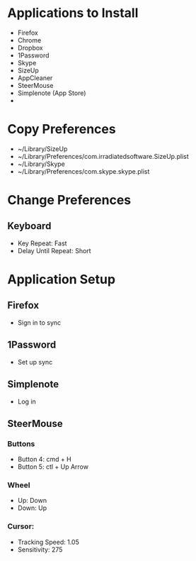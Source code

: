 # Applications to Install
* Firefox
* Chrome
* Dropbox
* 1Password
* Skype
* SizeUp
* AppCleaner
* SteerMouse
* Simplenote (App Store)
* 

# Copy Preferences
* ~/Library/SizeUp
* ~/Library/Preferences/com.irradiatedsoftware.SizeUp.plist
* ~/Library/Skype
* ~/Library/Preferences/com.skype.skype.plist

# Change Preferences
## Keyboard
* Key Repeat: Fast
* Delay Until Repeat: Short

# Application Setup
## Firefox
* Sign in to sync

## 1Password
* Set up sync

## Simplenote
* Log in

## SteerMouse
### Buttons
* Button 4: cmd + H
* Button 5: ctl + Up Arrow

### Wheel
* Up: Down
* Down: Up

### Cursor:
* Tracking Speed: 1.05
* Sensitivity: 275
